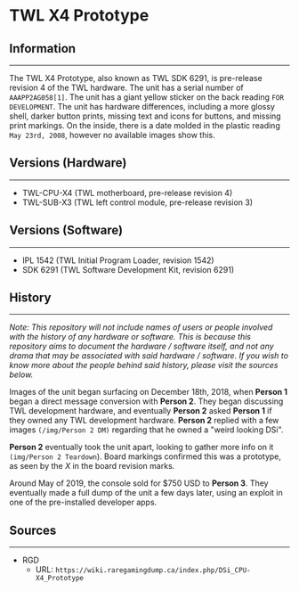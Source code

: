 # TWL X4 Prototype

## Information
---
The TWL X4 Prototype, also known as TWL SDK 6291, is pre-release revision 4 of the TWL hardware. The unit has a serial number of ``AAAPP2AG058[1]``. The unit has a giant yellow sticker on the back reading ``FOR DEVELOPMENT``. The unit has hardware differences, including a more glossy shell, darker button prints, missing text and icons for buttons, and missing print markings. On the inside, there is a date molded in the plastic reading ``May 23rd, 2008``, however no available images show this.

## Versions (Hardware)
---
- TWL-CPU-X4 (TWL motherboard, pre-release revision 4)
- TWL-SUB-X3 (TWL left control module, pre-release revision 3)

## Versions (Software)
---
- IPL 1542 (TWL Initial Program Loader, revision 1542)
- SDK 6291 (TWL Software Development Kit, revision 6291)

## History
---
*Note: This repository will not include names of users or people involved with the history of any hardware or software. This is because this repository aims to document the hardware / software itself, and not any drama that may be associated with said hardware / software. If you wish to know more about the people behind said history, please visit the sources below.*

Images of the unit began surfacing on December 18th, 2018, when **Person 1** began a direct message conversion with **Person 2**. They began discussing TWL development hardware, and eventually **Person 2** asked **Person 1** if they owned any TWL development hardware. **Person 2** replied with a few images ``(/img/Person 2 DM)`` regarding that he owned a "weird looking DSi".

**Person 2** eventually took the unit apart, looking to gather more info on it ``(img/Person 2 Teardown``). Board markings confirmed this was a prototype, as seen by the *X* in the board revision marks.

Around May of 2019, the console sold for $750 USD to **Person 3**. They eventually made a full dump of the unit a few days later, using an exploit in one of the pre-installed developer apps.

## Sources
---
- RGD
  - URL: ``https://wiki.raregamingdump.ca/index.php/DSi_CPU-X4_Prototype``